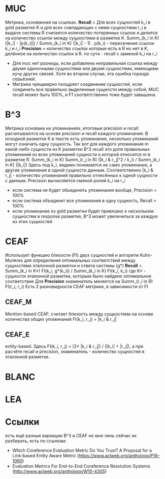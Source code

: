 # MUC
Метрика, основанная на ссылках.
**Recall** = Для всех сущностей k_i в gold разметке K и для всех совпадающих с ними сущностями r_i в выдаче системы R считается количество потерянных ссылок и делится на количество ссылок между сущностями в разметке K. Summ_(k_i in K) (|k_i| - |p(k_i)|) / Summ_(k_i in K) (|k_i| - 1) . p(k_i) - пересечение ссылок k_i и r_i
**Precision** = количество ссылок которые есть в R но нет в K, делённое на количество ссылок в R. по сути - recall с заменой k_i на r_i
 - Для muc нет разницы, если добавлена неправильная ссылка между двумя одиночными сущностями или двумя сущностями, имеющими кучу других связей. Хотя во втором случае, эта ошибка гораздо серьёзней.
 - Метрика чрещмерно поощряет соединение сущностей, если соединить все правильно выделенные сущности между собой, MUC recall может быть 100%, и F1 соответственно тоже будет завышена.
# B^3
Метрика основана на упоминаниях, итоговые precision и recall расчитываются на основе precision и recall каждого упоминания. В исходной разметке K в тексте есть упоминания, несколько упоминаний могут означать одну сущность. Так вот для каждого упоминания m какой-либо сущности из K разметки B^3 recall это доля правильных упоминаний из всех упоминаний сущности к которой относится m в разметке R. 
Summ_(k_i in K) Summ_(r_j in R) (|k_i & r_j|^2 / k_i)  / Summ_(k_i in K) (|k_i|)
Здесь под k_i, видимо понимается не само упоминание, а другие упоминания в одной сущности данным. Соответственно |k_i & r_j| - количество упоминаний правильно отнесённых к одной сущности с данным. 
Precision вычисляется сменой ролей k_i на r_i
 - если система не будет объединять упоминания вообще, Precision = 100%
 - если система объединит все упоминания в одну сущность, Recall = 100%
 - если упоминание из gold разметки будет привязано к нескольким сущностям в response разметке, B^3 может увеличиться за каждую из этих сущностей
# CEAF
Использует функцию близости (FI) двух сущностей  и алгоритм Kuhn-Munkres для определения оптимальных соответствий между сущностями эталонной разметки и ответа системы (g*)
**Recall** = Summ_(k_i in K*) FI(k_i, g*(k_i)) / Summ_(k_i in K) FI(k_i, k_i)
где K* - сущности эталонной разметки, которым было найдено оптимальное соответствие
Для **Precision** знаменатель меняется на Summ_(r_i in R) FI(r_i, r_i)
Есть 2 разновидности CEAF метрики, в зависимости от FI
## CEAF_M
Mention-based CEAF, считает близость между сущностями на основе количества общих упоминаний FI(k_i, r_j) = |k_i & r_j|
## CEAF_E
entity-based. Здесь FI(k_i, r_j) = (2* |k_i & r_j|) / (|k_i| + |r_j|), а при расчёте recall и precision, знаменатель - количество сущностей в эталонной разметке.

# BLANC

# LEA

# Ссылки
есть ещё разные вариации B^3 и CEAF но мне лень сейчас их разбирать, есть по ссылкам:
 - Which Coreference Evaluation Metric Do You Trust? A Proposal for a Link-based Entity Aware Metric (https://www.aclweb.org/anthology/P16-1060)
 - Evaluation Metrics For End-to-End Coreference Resolution Systems (http://www.aclweb.org/anthology/W10-4305)

